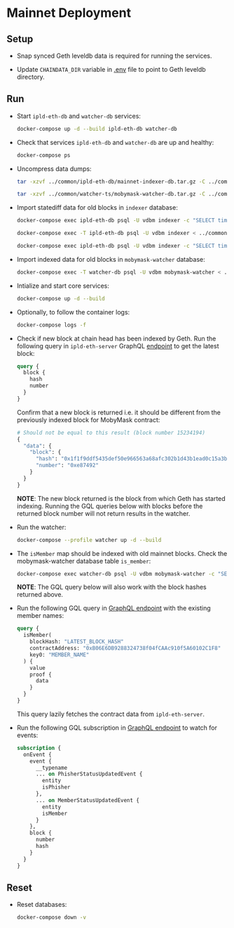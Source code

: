 # Mainnet Deployment

## Setup

* Snap synced Geth leveldb data is required for running the services.

* Update `CHAINDATA_DIR` variable in [.env](./.env) file to point to Geth leveldb directory.

## Run

* Start `ipld-eth-db` and `watcher-db` services:

  ```bash
  docker-compose up -d --build ipld-eth-db watcher-db
  ```

* Check that services `ipld-eth-db` and `watcher-db` are up and healthy:

  ```bash
  docker-compose ps
  ```

* Uncompress data dumps:

  ```bash
  tar -xzvf ../common/ipld-eth-db/mainnet-indexer-db.tar.gz -C ../common/ipld-eth-db/

  tar -xzvf ../common/watcher-ts/mobymask-watcher-db.tar.gz -C ../common/watcher-ts/
  ```

* Import statediff data for old blocks in `indexer` database:

  ```bash
  docker-compose exec ipld-eth-db psql -U vdbm indexer -c "SELECT timescaledb_pre_restore();"

  docker-compose exec -T ipld-eth-db psql -U vdbm indexer < ../common/ipld-eth-db/mainnet-indexer-db.sql

  docker-compose exec ipld-eth-db psql -U vdbm indexer -c "SELECT timescaledb_post_restore();"
  ```

* Import indexed data for old blocks in `mobymask-watcher` database:

  ```bash
  docker-compose exec -T watcher-db psql -U vdbm mobymask-watcher < ../common/watcher-ts/mobymask-watcher-db.sql
  ```

* Intialize and start core services:

  ```bash
  docker-compose up -d --build
  ```

* Optionally, to follow the container logs:

  ```bash
  docker-compose logs -f
  ```

* Check if new block at chain head has been indexed by Geth. Run the following query in `ipld-eth-server` GraphQL [endpoint](http://127.0.0.1:8083/graphiql) to get the latest block:

  ```graphql
  query {
    block {
      hash
      number
    }
  }
  ```

  Confirm that a new block is returned i.e. it should be different from the previously indexed block for MobyMask contract:

  ```graphql
  # Should not be equal to this result (block number 15234194)
  {
    "data": {
      "block": {
        "hash": "0x1f1f9ddf5435def50e966563a68afc302b1d43b1ead0c15a3b3397a17c452eb9",
        "number": "0xe87492"
      }
    }
  }
  ```

  **NOTE**: The new block returned is the block from which Geth has started indexing. Running the GQL queries below with blocks before the returned block number will not return results in the watcher.

* Run the watcher:

  ```bash
  docker-compose --profile watcher up -d --build
  ```

* The `isMember` map should be indexed with old mainnet blocks. Check the mobymask-watcher database table `is_member`:

  ```bash
  docker-compose exec watcher-db psql -U vdbm mobymask-watcher -c "SELECT block_hash, block_number, contract_address, key0, value FROM is_member"
  ```

  **NOTE**: The GQL query below will also work with the block hashes returned above.

* Run the following GQL query in [GraphQL endpoint](http://127.0.0.1:3001/graphql) with the existing member names:

  ```graphql
  query {
    isMember(
      blockHash: "LATEST_BLOCK_HASH"
      contractAddress: "0xB06E6DB9288324738f04fCAAc910f5A60102C1F8"
      key0: "MEMBER_NAME"
    ) {
      value
      proof {
        data
      }
    }
  }
  ```

  This query lazily fetches the contract data from `ipld-eth-server`.

* Run the following GQL subscription in [GraphQL endpoint](http://127.0.0.1:3001/graphql) to watch for events:

  ```graphql
  subscription {
    onEvent {
      event {
        __typename
        ... on PhisherStatusUpdatedEvent {
          entity
          isPhisher
        },
        ... on MemberStatusUpdatedEvent {
          entity
          isMember
        }
      },
      block {
        number
        hash
      }
    }
  }
  ```

## Reset

* Reset databases:

  ```bash
  docker-compose down -v
  ```
